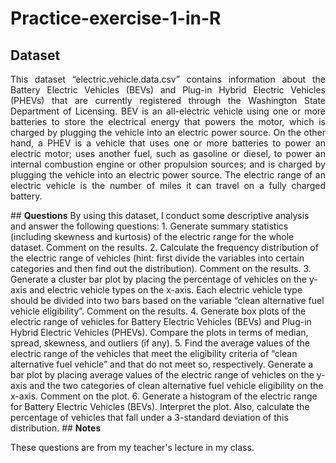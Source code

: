 # Practice-exercise-1-in-R

## <strong>Dataset</strong>
<p align="justify"> 
    This dataset “electric.vehicle.data.csv” contains information about the Battery Electric Vehicles (BEVs) and Plug-in Hybrid Electric Vehicles (PHEVs) that are currently registered through the Washington State Department of Licensing. BEV is an all-electric vehicle using one or more batteries to store the electrical energy that powers the motor, which is charged by plugging the vehicle into an electric power source. On the other hand, a PHEV is a vehicle that uses one or more batteries to power an electric motor; uses another fuel, such as gasoline or diesel, to power an internal combustion engine or other propulsion sources; and is charged by plugging the vehicle into an electric power source. The electric range of an electric vehicle is the number of miles it can travel on a fully charged battery.
</p>
## <strong>Questions</strong>
    By using this dataset, I conduct some descriptive analysis and answer the following questions:
1. Generate summary statistics (including skewness and kurtosis) of the electric range for the whole dataset. Comment on the results.
2. Calculate the frequency distribution of the electric range of vehicles (hint: first divide the variables into certain categories and then find out the distribution). Comment on the results. 
3. Generate a cluster bar plot by placing the percentage of vehicles on the y-axis and electric vehicle types on the x-axis. Each electric vehicle type should be divided into two bars based on the variable “clean alternative fuel vehicle eligibility”. Comment on the results.
4. Generate box plots of the electric range of vehicles for Battery Electric Vehicles (BEVs) and Plug-in Hybrid Electric Vehicles (PHEVs). Compare the plots in terms of median, spread, skewness, and outliers (if any). 
5. Find the average values of the electric range of the vehicles that meet the eligibility criteria of “clean alternative fuel vehicle” and that do not meet so, respectively. Generate a bar plot by placing average values of the electric range of vehicles on the y-axis and the two categories of clean alternative fuel vehicle eligibility on the x-axis. Comment on the plot. 
6. Generate a histogram of the electric range for Battery Electric Vehicles (BEVs). Interpret the plot. Also, calculate the percentage of vehicles that fall under a 3-standard deviation of this distribution.
## <strong>Notes</strong>

These questions are from my teacher's lecture in my class.
